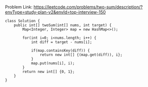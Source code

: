 Problem Link: https://leetcode.com/problems/two-sum/description/?envType=study-plan-v2&envId=top-interview-150

```
class Solution {
    public int[] twoSum(int[] nums, int target) {
        Map<Integer, Integer> map = new HashMap<>();

        for(int i=0; i<nums.length; i++) {
            int diff = target - nums[i];

            if(map.containsKey(diff)) {
                return new int[] {(map.get(diff)), i};
            }
            map.put(nums[i], i);
        }
        return new int[] {0, 1};
    }
}
```
